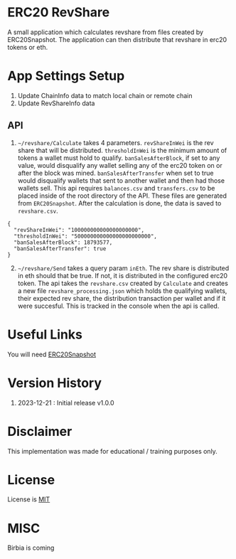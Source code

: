 # ERC20 RevShare

A small application which calculates revshare from files created by ERC20Snapshot. The application can then distribute that revshare in erc20 tokens or eth.

# App Settings Setup

1. Update ChainInfo data to match local chain or remote chain
1. Update RevShareInfo data

## API 

1. `~/revshare/Calculate` takes 4 parameters. `revShareInWei` is the rev share that will be distributed. `thresholdInWei` is the minimum amount of tokens a wallet must hold to qualify. `banSalesAfterBlock`, if set to any value, would disqualify any wallet selling any of the erc20 token on or after the block was mined. `banSalesAfterTransfer` when set to true would disqualify wallets that sent to another wallet and then had those wallets sell.
This api requires `balances.csv` and `transfers.csv` to be placed inside of the root directory of the API. These files are generated from `ERC20Snapshot`.
After the calculation is done, the data is saved to `revshare.csv`.

```
{
  "revShareInWei": "100000000000000000000",
  "thresholdInWei": "500000000000000000000000",
  "banSalesAfterBlock": 18793577,
  "banSalesAfterTransfer": true
}
```

2. `~/revshare/Send` takes a query param `inEth`. The rev share is distributed in eth should that be true. If not, it is distributed in the configured erc20 token. The api takes the `revshare.csv` created by `Calculate` and creates a new file `revshare_processing.json` which holds the qualifying wallets, their expected rev share, the distribution transaction per wallet and if it were succesful. This is tracked in the console when the api is called.



# Useful Links

You will need [ERC20Snapshot](https://github.com/bilbolPrime/erc20-snapshot)

# Version History

1. 2023-12-21 : Initial release v1.0.0 

# Disclaimer

This implementation was made for educational / training purposes only.

# License

License is [MIT](https://en.wikipedia.org/wiki/MIT_License)

# MISC

Birbia is coming
